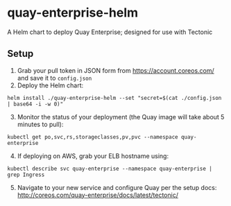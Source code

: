 # quay-enterprise-helm
A Helm chart to deploy Quay Enterprise; designed for use with Tectonic

## Setup

1. Grab your pull token in JSON form from https://account.coreos.com/ and save it to `config.json`
2. Deploy the Helm chart:

`helm install ./quay-enterprise-helm --set "secret=$(cat ./config.json | base64 -i -w 0)"`

3. Monitor the status of your deployment (the Quay image will take about 5 minutes to pull):

`kubectl get po,svc,rs,storageclasses,pv,pvc --namespace quay-enterprise`

4. If deploying on AWS, grab your ELB hostname using:

`kubectl describe svc quay-enterprise --namespace quay-enterprise | grep Ingress`

5. Navigate to your new service and configure Quay per the setup docs: http://coreos.com/quay-enterprise/docs/latest/tectonic/
